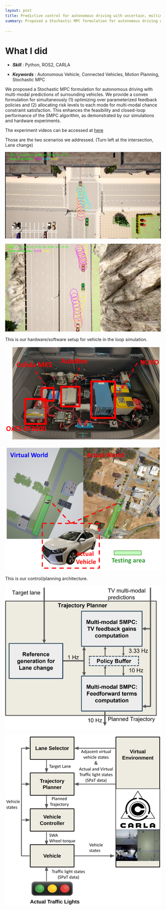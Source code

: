 ```yaml
---
layout: post
title: Predictive control for autonomous driving with uncertain, multimodal predictions
summary: Proposed a Stochastic MPC formulation for autonomous driving with multi-modal predictions of surrounding vehicles

---
```


# What I did

- ***Skill*** : Python, ROS2, CARLA 

- ***Keywords*** : Autonomous Vehicle, Connected Vehicles, Motion Planning, Stochastic MPC 

We proposed a Stochastic MPC formulation for autonomous driving with multi-modal predictions of surrounding vehicles. We provide a convex formulation for simultaneously (1) optimizing over parameterized feedback policies and (2) allocating risk levels to each mode for multi-modal chance constraint satisfaction. This enhances the feasibility and closed-loop performance of the SMPC algorithm, as demonstrated by our simulations and hardware experiments.

The experiment videos can be accessed at [here](https://drive.google.com/file/d/1EQJmVHb3AExu1rs3Mw4PRdML_TmWqSpW/view?usp=sharing)

Those are the two scenarios we addressed. (Turn left at the intersection, Lane change) 
<p align="center">
  <img src="/assets/rfs/carla.png">
</p>

<p align="center">
  <img src="/assets/rfs/lane_change.png">
</p>

This is our hardware/software setup for vehicle in the loop simulation.
<p align="center">
  <img src="/assets/rfs/harware_setup_phev.png">
</p>
<p align="center">
  <img src="/assets/rfs/RFS_simvsreal_horz.png">
</p>

This is our control/planning architecture.

<p align="center">
  <img src="/assets/rfs/planner_arch.png">
</p>
<p align="center">
  <img src="/assets/rfs/diagram_control_arch_fix.png">
</p>
